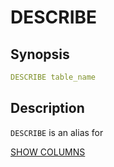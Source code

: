 # DESCRIBE

## Synopsis

```yaml
DESCRIBE table_name
```

## Description

`DESCRIBE` is an alias for

[SHOW COLUMNS](./show_columns.md)